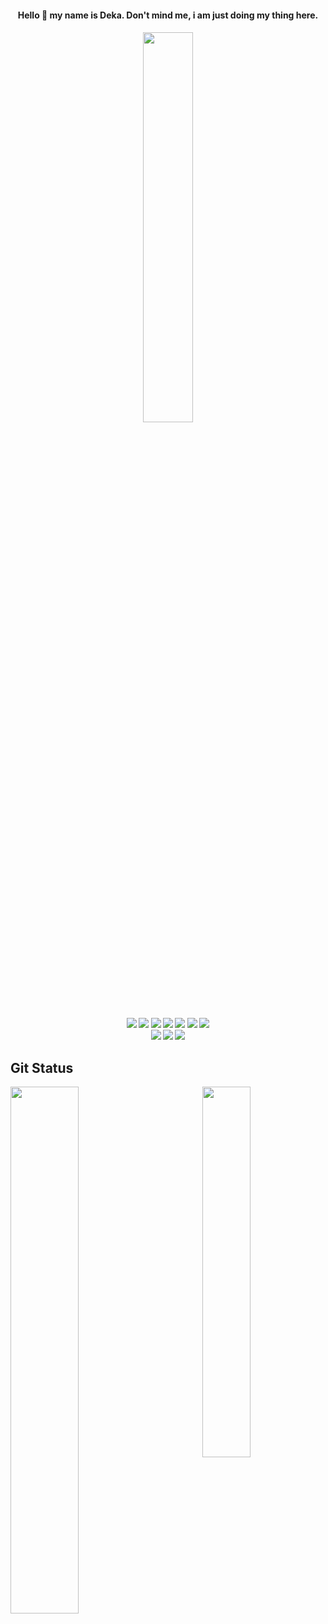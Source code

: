 <h4 align="center"> Hello 👋 my name is Deka. Don't mind me, i am just doing my thing here. <h4>
<div>    
  <div align="center">
    <img width="40%" src="https://github-readme-streak-stats.herokuapp.com/?user=dekapd99&theme=shades-of-purple" />
  </div>
    
  <br>
  
  <div align="center">
    <img src="https://img.shields.io/badge/c%23-%23239120.svg?style=for-the-badge&logo=c-sharp&logoColor=white" />
    <img src="https://img.shields.io/badge/dart-%230175C2.svg?style=for-the-badge&logo=dart&logoColor=white" />
    <img src="https://img.shields.io/badge/swift-F54A2A?style=for-the-badge&logo=swift&logoColor=white" />
    <img src="https://img.shields.io/badge/html5-%23E34F26.svg?style=for-the-badge&logo=html5&logoColor=white" />
    <img src="https://img.shields.io/badge/java-%23ED8B00.svg?style=for-the-badge&logo=java&logoColor=white" />
    <img src="https://img.shields.io/badge/python-3670A0?style=for-the-badge&logo=python&logoColor=white" />
    <img src="https://img.shields.io/badge/css3-%231572B6.svg?style=for-the-badge&logo=css3&logoColor=white" />
  </div>
  
  <div align="center">
    <img src="https://img.shields.io/badge/Sketch-FFB387?style=for-the-badge&logo=sketch&logoColor=white" />
    <img src="https://img.shields.io/badge/figma-%23F24E1E.svg?style=for-the-badge&logo=figma&logoColor=white" />
    <img src="https://img.shields.io/badge/blender-%23F5792A.svg?style=for-the-badge&logo=blender&logoColor=white" />
  </div>
</div>

## Git Status
<div>
  <img align="left" width="46.5%" src="https://github-readme-stats.vercel.app/api?username=dekapd99&include_all_commits=false&show_icons=true&theme=shades-of-purple" />
  <img align="right" width="39%" src="https://github-readme-stats.vercel.app/api/top-langs/?username=dekapd99&layout=compact&theme=shades-of-purple" />
</div>
